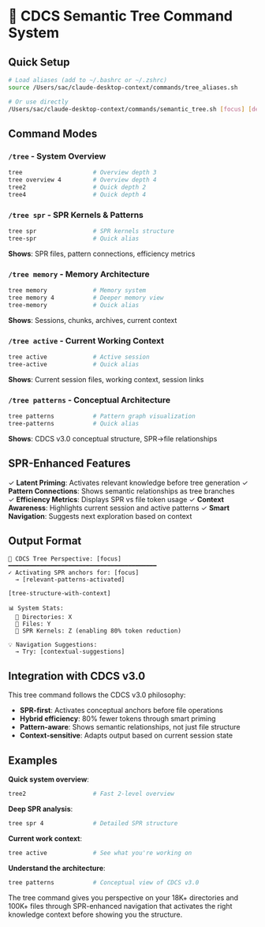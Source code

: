 # 🌳 CDCS Semantic Tree Command System

## Quick Setup
```bash
# Load aliases (add to ~/.bashrc or ~/.zshrc)
source /Users/sac/claude-desktop-context/commands/tree_aliases.sh

# Or use directly
/Users/sac/claude-desktop-context/commands/semantic_tree.sh [focus] [depth]
```

## Command Modes

### `/tree` - System Overview
```bash
tree                    # Overview depth 3
tree overview 4         # Overview depth 4  
tree2                   # Quick depth 2
tree4                   # Quick depth 4
```

### `/tree spr` - SPR Kernels & Patterns
```bash
tree spr                # SPR kernels structure
tree-spr                # Quick alias
```
**Shows**: SPR files, pattern connections, efficiency metrics

### `/tree memory` - Memory Architecture  
```bash
tree memory             # Memory system
tree memory 4           # Deeper memory view
tree-memory             # Quick alias
```
**Shows**: Sessions, chunks, archives, current context

### `/tree active` - Current Working Context
```bash
tree active             # Active session
tree-active             # Quick alias
```
**Shows**: Current session files, working context, session links

### `/tree patterns` - Conceptual Architecture
```bash
tree patterns           # Pattern graph visualization
tree-patterns           # Quick alias  
```
**Shows**: CDCS v3.0 conceptual structure, SPR→file relationships

## SPR-Enhanced Features

✓ **Latent Priming**: Activates relevant knowledge before tree generation
✓ **Pattern Connections**: Shows semantic relationships as tree branches  
✓ **Efficiency Metrics**: Displays SPR vs file token usage
✓ **Context Awareness**: Highlights current session and active patterns
✓ **Smart Navigation**: Suggests next exploration based on context

## Output Format
```
🌳 CDCS Tree Perspective: [focus]
━━━━━━━━━━━━━━━━━━━━━━━━━━━━━━━━━━━━━━━━━━
✓ Activating SPR anchors for: [focus]
  → [relevant-patterns-activated]

[tree-structure-with-context]

📊 System Stats:
  📁 Directories: X
  📄 Files: Y  
  🧠 SPR Kernels: Z (enabling 80% token reduction)

💡 Navigation Suggestions:
  → Try: [contextual-suggestions]
```

## Integration with CDCS v3.0

This tree command follows the CDCS v3.0 philosophy:
- **SPR-first**: Activates conceptual anchors before file operations
- **Hybrid efficiency**: 80% fewer tokens through smart priming
- **Pattern-aware**: Shows semantic relationships, not just file structure
- **Context-sensitive**: Adapts output based on current session state

## Examples

**Quick system overview**:
```bash
tree2                   # Fast 2-level overview
```

**Deep SPR analysis**:
```bash
tree spr 4              # Detailed SPR structure
```

**Current work context**:
```bash
tree active             # See what you're working on
```

**Understand the architecture**:
```bash
tree patterns           # Conceptual view of CDCS v3.0
```

The tree command gives you perspective on your 18K+ directories and 100K+ files through SPR-enhanced navigation that activates the right knowledge context before showing you the structure.
